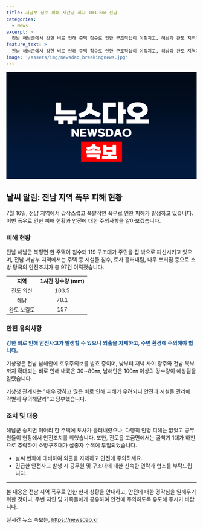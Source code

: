 ```yaml
---
title: 서남부 침수 피해 시간당 최다 103.5㎜ 전남
categories:
  - News
excerpt: >
  전남 해남군에서 강한 비로 인해 주택 침수로 인한 구조작업이 이뤄지고, 해남과 완도 지역에서 시설물 피해가 발생했습니다. 또한, 진도 의신, 완도 보길도, 해남 땅끝, 고흥 도화 등에서 많은 강수량이 기록되었습니다. 이로 인해 토사흘러내림과 차량 침수 등의 피해가 발생했으며, 안전조치를 위해 소방당국이 97건의 조치를 취했습니다. 더 많은 지역에 호우특보가 발효 중이며, 안전과 시설물 관리에 각별한 주의가 요구됩니다.
feature_text: >
  전남 해남군에서 강한 비로 인해 주택 침수로 인한 구조작업이 이뤄지고, 해남과 완도 지역에서 시설물 피해가 발생했습니다. 또한, 진도 의신, 완도 보길도, 해남 땅끝, 고흥 도화 등에서 많은 강수량이 기록되었습니다. 이로 인해 토사흘러내림과 차량 침수 등의 피해가 발생했으며, 안전조치를 위해 소방당국이 97건의 조치를 취했습니다. 더 많은 지역에 호우특보가 발효 중이며, 안전과 시설물 관리에 각별한 주의가 요구됩니다.
image: '/assets/img/newsdao_breakingnews.jpg'
---
```


<p><img src="/assets/img/newsdao_breakingnews.jpg" alt="pcversion 속보" /></p>

<h2 data-ke-size="size26">날씨 알림: 전남 지역 폭우 피해 현황</h2>

<p data-ke-size="size16">7월 16일, 전남 지역에서 갑작스럽고 폭발적인 폭우로 인한 피해가 발생하고 있습니다. 이번 폭우로 인한 피해 현황과 안전에 대한 주의사항을 알아보겠습니다.</p>

<h3>피해 현황</h3>

<p data-ke-size="size16">전남 해남군 북평면 한 주택이 침수돼 119 구조대가 주민을 집 밖으로 피신시키고 있으며, 전남 서남부 지역에서는 주택 등 시설물 침수, 토사 흘러내림, 나무 쓰러짐 등으로 소방 당국의 안전조치가 총 97건 이뤄졌습니다.</p>

<table>
    <tr>
        <td style="text-align: center; height: 17px;"><b>지역</b></td>
        <td style="text-align: center; height: 17px;"><b>1시간 강수량 (mm)</b></td>
    </tr>
    <tr>
        <td style="text-align: center; height: 17px;">진도 의신</td>
        <td style="text-align: center; height: 17px;">103.5</td>
    </tr>
    <tr>
        <td style="text-align: center; height: 17px;">해남</td>
        <td style="text-align: center; height: 17px;">78.1</td>
    </tr>
    <tr>
        <td style="text-align: center; height: 17px;">완도 보길도</td>
        <td style="text-align: center; height: 17px;">157</td>
    </tr>
</table>

<h3>안전 유의사항</h3>

<p data-ke-size="size16"><b><span style="color: #1a5490;">강한 비로 인해 안전사고가 발생할 수 있으니 외출을 자제하고, 주변 환경에 주의해야 합니다.</span></b></p>

<p data-ke-size="size16">기상청은 전남 남해안에 호우주의보를 발효 중이며, 낮부터 저녁 사이 광주와 전남 북부까지 확대되는 비로 인해 내륙은 30∼80㎜, 남해안은 100㎜ 이상의 강수량이 예상됨을 알렸습니다.</p>

<p data-ke-size="size16">기상청 관계자는 "매우 강하고 많은 비로 인해 피해가 우려되니 안전과 시설물 관리에 각별히 유의해달라"고 당부했습니다.</p>

<h3>조치 및 대응</h3>

<p data-ke-size="size16">해남군 송지면 미야리 한 주택에 토사가 흘러내렸으나, 다행히 인명 피해는 없었고 공무원들이 현장에서 안전조치를 취했습니다. 또한, 진도읍 고금면에서는 굴착기 1대가 하천으로 추락하여 소방구조대가 실종자 수색에 투입되었습니다.</p>

<ul>
    <li>날씨 변화에 대비하여 외출을 자제하고 안전에 주의하세요.</li>
    <li>긴급한 안전사고 발생 시 공무원 및 구조대에 대한 신속한 연락과 협조를 부탁드립니다.</li>
</ul>

<hr>

<p data-ke-size="size16">본 내용은 전남 지역 폭우로 인한 현재 상황을 안내하고, 안전에 대한 경각심을 일깨우기 위한 것이니, 주변 지인 및 가족들에게 공유하여 안전에 주의하도록 유도해 주시기 바랍니다.</p>
실시간 뉴스 속보는, <a href="https://newsdao.kr" rel="dofollow">https://newsdao.kr</a>


